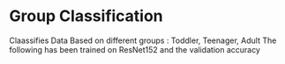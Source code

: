 # Group Classification

Claassifies Data Based on different groups : Toddler, Teenager, Adult 
The following has been trained on ResNet152 and the validation accuracy 
